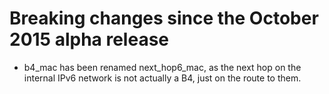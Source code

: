 # Breaking changes since the October 2015 alpha release

- b4_mac has been renamed next_hop6_mac, as the next hop on the internal IPv6
   network is not actually a B4, just on the route to them.
